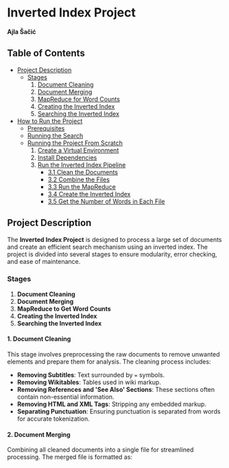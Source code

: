 # Inverted Index Project

**Ajla Šačić**  

## Table of Contents

- [Project Description](#project-description)
  - [Stages](#stages)
    1. [Document Cleaning](#1-document-cleaning)
    2. [Document Merging](#2-document-merging)
    3. [MapReduce for Word Counts](#3-mapreduce-for-word-counts)
    4. [Creating the Inverted Index](#4-creating-the-inverted-index)
    5. [Searching the Inverted Index](#5-searching-the-inverted-index)
- [How to Run the Project](#how-to-run-the-project)
  - [Prerequisites](#prerequisites)
  - [Running the Search](#running-the-search)
  - [Running the Project From Scratch](#running-the-project-from-scratch)
    1. [Create a Virtual Environment](#1-create-a-virtual-environment)
    2. [Install Dependencies](#2-install-dependencies)
    3. [Run the Inverted Index Pipeline](#3-run-the-inverted-index-pipeline)
       - [3.1 Clean the Documents](#31-clean-the-documents)
       - [3.2 Combine the Files](#32-combine-the-files)
       - [3.3 Run the MapReduce](#33-run-the-mapreduce)
       - [3.4 Create the Inverted Index](#34-create-the-inverted-index)
       - [3.5 Get the Number of Words in Each File](#35-get-the-number-of-words-in-each-file)

## Project Description

The **Inverted Index Project** is designed to process a large set of documents and create an efficient search mechanism using an inverted index. The project is divided into several stages to ensure modularity, error checking, and ease of maintenance.

### Stages

1. **Document Cleaning**
2. **Document Merging**
3. **MapReduce to Get Word Counts**
4. **Creating the Inverted Index**
5. **Searching the Inverted Index**

#### 1. Document Cleaning

This stage involves preprocessing the raw documents to remove unwanted elements and prepare them for analysis. The cleaning process includes:

- **Removing Subtitles**: Text surrounded by `=` symbols.
- **Removing Wikitables**: Tables used in wiki markup.
- **Removing References and 'See Also' Sections**: These sections often contain non-essential information.
- **Removing HTML and XML Tags**: Stripping any embedded markup.
- **Separating Punctuation**: Ensuring punctuation is separated from words for accurate tokenization.

#### 2. Document Merging

Combining all cleaned documents into a single file for streamlined processing. The merged file is formatted as:

